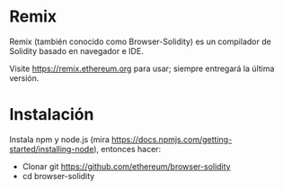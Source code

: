 # Remix

Remix (también conocido como Browser-Solidity) es un compilador de Solidity basado en navegador e IDE.

Visite https://remix.ethereum.org para usar; siempre entregará la última versión.

# Instalación
Instala npm y node.js (mira https://docs.npmjs.com/getting-started/installing-node), entonces hacer:


* Clonar git https://github.com/ethereum/browser-solidity
* cd browser-solidity
